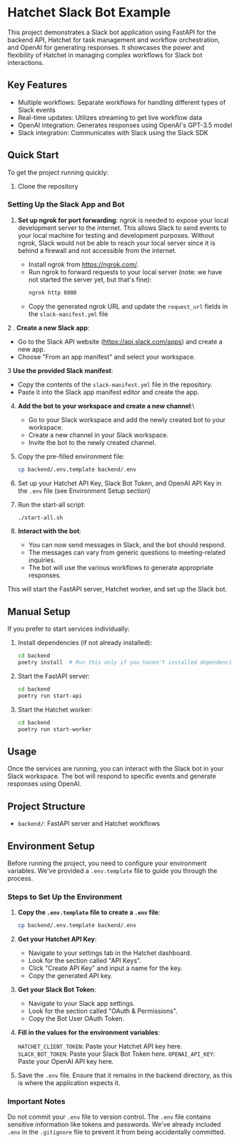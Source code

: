 
# Hatchet Slack Bot Example

This project demonstrates a Slack bot application using FastAPI for the backend API, Hatchet for task management and workflow orchestration, and OpenAI for generating responses. It showcases the power and flexibility of Hatchet in managing complex workflows for Slack bot interactions.

## Key Features

- Multiple workflows: Separate workflows for handling different types of Slack events
- Real-time updates: Utilizes streaming to get live workflow data
- OpenAI integration: Generates responses using OpenAI's GPT-3.5 model
- Slack integration: Communicates with Slack using the Slack SDK

## Quick Start

To get the project running quickly:

1. Clone the repository

### Setting Up the Slack App and Bot

1. **Set up ngrok for port forwarding**:
   ngrok is needed to expose your local development server to the internet. This allows Slack to send events to your local machine for testing and development purposes. Without ngrok, Slack would not be able to reach your local server since it is behind a firewall and not accessible from the internet.

   - Install ngrok from https://ngrok.com/.
   - Run ngrok to forward requests to your local server (note: we have not started the server yet, but that's fine):
     ```bash
     ngrok http 8000
     ```
   - Copy the generated ngrok URL and update the `request_url` fields in the `slack-manifest.yml` file

2 . **Create a new Slack app**:
   - Go to the Slack API website (https://api.slack.com/apps) and create a new app.
   - Choose "From an app manifest" and select your workspace.

3 **Use the provided Slack manifest**:
   - Copy the contents of the `slack-manifest.yml` file in the repository.
   - Paste it into the Slack app manifest editor and create the app.

4. **Add the bot to your workspace and create a new channel**:\
   - Go to your Slack workspace and add the newly created bot to your workspace.
   - Create a new channel in your Slack workspace.
   - Invite the bot to the newly created channel.

5. Copy the pre-filled environment file:
   ```bash
   cp backend/.env.template backend/.env
   ```
   
6. Set up your Hatchet API Key, Slack Bot Token, and OpenAI API Key in the `.env` file (see Environment Setup section)
7. Run the start-all script:
   ```bash
   ./start-all.sh
   ```
8. **Interact with the bot**:
   - You can now send messages in Slack, and the bot should respond.
   - The messages can vary from generic questions to meeting-related inquiries.
   - The bot will use the various workflows to generate appropriate responses.



This will start the FastAPI server, Hatchet worker, and set up the Slack bot.

## Manual Setup

If you prefer to start services individually:

1. Install dependencies (if not already installed):
   ```bash
   cd backend
   poetry install  # Run this only if you haven't installed dependencies yet
   ```

2. Start the FastAPI server:
   ```bash
   cd backend
   poetry run start-api
   ```

3. Start the Hatchet worker:
   ```bash
   cd backend
   poetry run start-worker
   ```

## Usage

Once the services are running, you can interact with the Slack bot in your Slack workspace. The bot will respond to specific events and generate responses using OpenAI.

## Project Structure

- `backend/`: FastAPI server and Hatchet workflows

## Environment Setup

Before running the project, you need to configure your environment variables. We've provided a `.env.template` file to guide you through the process.

### Steps to Set Up the Environment

1. **Copy the `.env.template` file to create a `.env` file**:

   ```bash
   cp backend/.env.template backend/.env
   ```

2. **Get your Hatchet API Key**:
   - Navigate to your settings tab in the Hatchet dashboard.
   - Look for the section called "API Keys".
   - Click "Create API Key" and input a name for the key.
   - Copy the generated API key.

3. **Get your Slack Bot Token**:
   - Navigate to your Slack app settings.
   - Look for the section called "OAuth & Permissions".
   - Copy the Bot User OAuth Token.

4. **Fill in the values for the environment variables**:

   `HATCHET_CLIENT_TOKEN`: Paste your Hatchet API key here.
   `SLACK_BOT_TOKEN`: Paste your Slack Bot Token here.
   `OPENAI_API_KEY`: Paste your OpenAI API key here.

5. Save the `.env` file. Ensure that it remains in the backend directory, as this is where the application expects it.



### Important Notes

Do not commit your `.env` file to version control. The `.env` file contains sensitive information like tokens and passwords. We've already included `.env` in the `.gitignore` file to prevent it from being accidentally committed.

